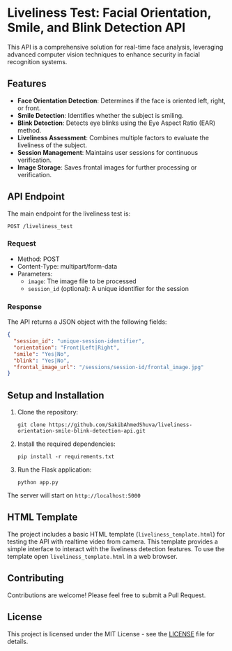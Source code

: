 # Liveliness Test: Facial Orientation, Smile, and Blink Detection API

This API is a comprehensive solution for real-time face analysis, leveraging advanced computer vision techniques to enhance security in facial recognition systems.

## Features

- **Face Orientation Detection**: Determines if the face is oriented left, right, or front.
- **Smile Detection**: Identifies whether the subject is smiling.
- **Blink Detection**: Detects eye blinks using the Eye Aspect Ratio (EAR) method.
- **Liveliness Assessment**: Combines multiple factors to evaluate the liveliness of the subject.
- **Session Management**: Maintains user sessions for continuous verification.
- **Image Storage**: Saves frontal images for further processing or verification.

## API Endpoint

The main endpoint for the liveliness test is:

```
POST /liveliness_test
```

### Request

- Method: POST
- Content-Type: multipart/form-data
- Parameters:
  - `image`: The image file to be processed
  - `session_id` (optional): A unique identifier for the session

### Response

The API returns a JSON object with the following fields:

```json
{
  "session_id": "unique-session-identifier",
  "orientation": "Front|Left|Right",
  "smile": "Yes|No",
  "blink": "Yes|No",
  "frontal_image_url": "/sessions/session-id/frontal_image.jpg"
}
```

## Setup and Installation

1. Clone the repository:
   ```
   git clone https://github.com/SakibAhmedShuva/liveliness-orientation-smile-blink-detection-api.git
   ```

2. Install the required dependencies:
   ```
   pip install -r requirements.txt
   ```

3. Run the Flask application:
   ```
   python app.py
   ```

The server will start on `http://localhost:5000`

## HTML Template

The project includes a basic HTML template (`liveliness_template.html`) for testing the API with realtime video from camera. This template provides a simple interface to interact with the liveliness detection features. To use the template open `liveliness_template.html` in a web browser.

## Contributing

Contributions are welcome! Please feel free to submit a Pull Request.

## License

This project is licensed under the MIT License - see the [LICENSE](LICENSE) file for details.

